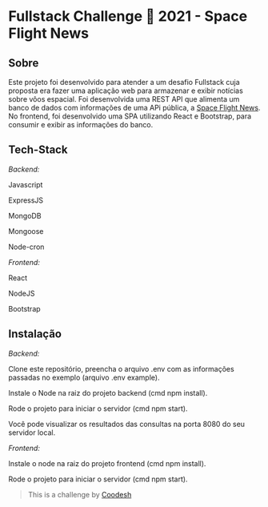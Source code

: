 
# Fullstack Challenge 🏅 2021 - Space Flight News


## Sobre

Este projeto foi desenvolvido para atender a um desafio Fullstack cuja proposta era fazer uma aplicação web para armazenar e exibir notícias sobre vôos espacial. Foi desenvolvida uma REST API que alimenta um banco de dados com informações de uma APi pública, a [Space Flight News](https://api.spaceflightnewsapi.net/v3/documentation). No frontend, foi desenvolvido uma SPA utilizando React e Bootstrap, para consumir e exibir as informações do banco.

## Tech-Stack

*Backend:*

Javascript

ExpressJS

MongoDB

Mongoose

Node-cron

*Frontend:*

React

NodeJS

Bootstrap

## Instalação

*Backend:*

Clone este repositório, preencha o arquivo .env com as informações passadas no exemplo (arquivo .env example).

Instale o Node na raiz do projeto backend (cmd npm install).

Rode o projeto para iniciar o servidor (cmd npm start).

Você pode visualizar os resultados das consultas na porta 8080 do seu servidor local.

*Frontend:*

Instale o node na raiz do projeto frontend (cmd npm install).

Rode o projeto para iniciar o servidor (cmd npm start).


>  This is a challenge by [Coodesh](https://coodesh.com/)
